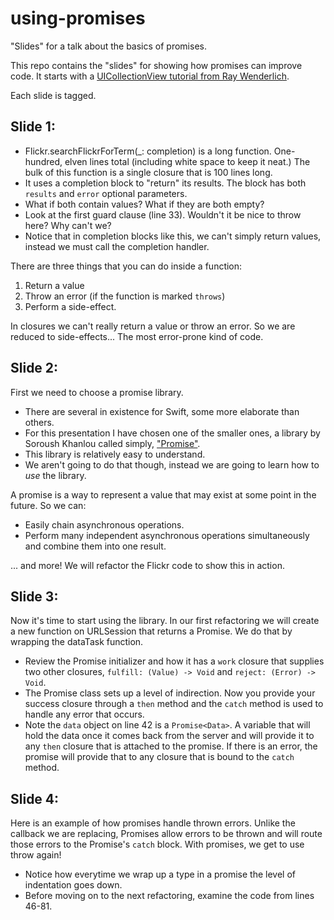 # using-promises
"Slides" for a talk about the basics of promises.

This repo contains the "slides" for showing how promises can improve code. It starts with a [UICollectionView tutorial from Ray Wenderlich](https://www.raywenderlich.com/136159/uicollectionview-tutorial-getting-started).

Each slide is tagged.

## Slide 1:

 * Flickr.searchFlickrForTerm(_: completion) is a long function. One-hundred, elven lines total (including white space to keep it neat.) The bulk of this function is a single closure that is 100 lines long.
 * It uses a completion block to "return" its results. The block has both `results` and `error` optional parameters.
 * What if both contain values? What if they are both empty?
 * Look at the first guard clause (line 33). Wouldn't it be nice to throw here? Why can't we?
 * Notice that in completion blocks like this, we can't simply return values, instead we must call the completion handler.
 
There are three things that you can do inside a function:
 1. Return a value
 1. Throw an error (if the function is marked `throws`)
 1. Perform a side-effect.
 
In closures we can't really return a value or throw an error. So we are reduced to side-effects... The most error-prone kind of code.

## Slide 2:

First we need to choose a promise library. 

 * There are several in existence for Swift, some more elaborate than others. 
 * For this presentation I have chosen one of the smaller ones, a library by Soroush Khanlou called simply, ["Promise"](https://github.com/khanlou/Promise). 
 * This library is relatively easy to understand. 
 * We aren't going to do that though, instead we are going to learn how to *use* the library.

A promise is a way to represent a value that may exist at some point in the future. So we can:

 * Easily chain asynchronous operations.
 * Perform many independent asynchronous operations simultaneously and combine them into one result.

... and more! We will refactor the Flickr code to show this in action.

## Slide 3:

Now it's time to start using the library. In our first refactoring we will create a new function on URLSession that returns a Promise. We do that by wrapping the dataTask function.

 * Review the Promise initializer and how it has a `work` closure that supplies two other closures, `fulfill: (Value) -> Void` and `reject: (Error) -> Void`.
 * The Promise class sets up a level of indirection. Now you provide your success closure through a `then` method and the `catch` method is used to handle any error that occurs.
 * Note the `data` object on line 42 is a `Promise<Data>`. A variable that will hold the data once it comes back from the server and will provide it to any `then` closure that is attached to the promise. If there is an error, the promise will provide that to any closure that is bound to the `catch` method.

## Slide 4:

Here is an example of how promises handle thrown errors. Unlike the callback we are replacing, Promises allow errors to be thrown and will route those errors to the Promise's `catch` block. With promises, we get to use throw again!

 * Notice how everytime we wrap up a type in a promise the level of indentation goes down.
 * Before moving on to the next refactoring, examine the code from lines 46-81.
